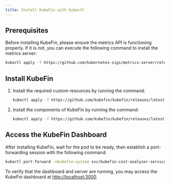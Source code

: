 ```yaml
---
title: Install KubeFin with kubectl
---
```


## Prerequisites

Before installing KubeFin, please ensure the metrics API is functioning properly. If it is not, you can execute the following command to install the metrics server:
```sh
kubectl apply -f https://github.com/kubernetes-sigs/metrics-server/releases/latest/download/components.yaml
```

## Install KubeFin

1. Install the required custom resources by running the command:
   ```sh
   kubectl apply -f https://github.com/kubefin/kubefin/releases/latest/download/kubefin-crd.yaml
   ```

2. Install the components of KubeFin by running the command:
   ```sh
   kubectl apply -f https://github.com/kubefin/kubefin/releases/latest/download/kubefin-primary.yaml
   ```

## Access the KubeFin Dashboard

After installing KubeFin, wait for the pod to be ready, then establish a port-forwarding session with the following command:
```sh
kubectl port-forward -nkubefin-system svc/kubefin-cost-analyzer-service --address='0.0.0.0' 8080 3000
```

To verify that the dashboard and server are running, you may access the KubeFin dashboard at [http://localhost:3000](http://localhost:3000).
